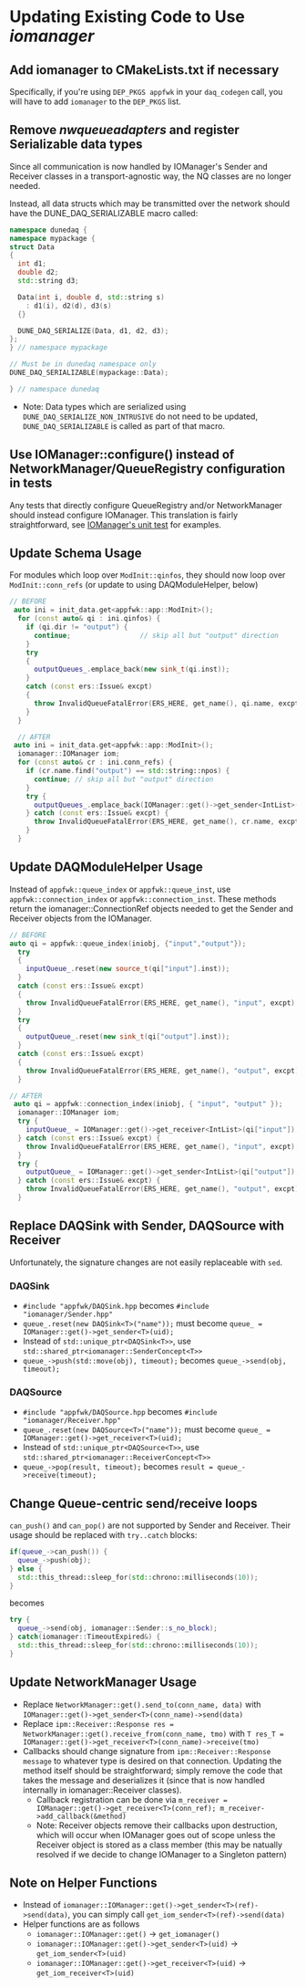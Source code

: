 # Updating Existing Code to Use _iomanager_

## Add iomanager to CMakeLists.txt if necessary

Specifically, if you're using `DEP_PKGS appfwk` in your `daq_codegen` call, you will have to add `iomanager` to the `DEP_PKGS` list.

## Remove _nwqueueadapters_ and register Serializable data types

Since all communication is now handled by IOManager's Sender and Receiver classes in a transport-agnostic way, the NQ classes are no longer needed.

Instead, all data structs which may be transmitted over the network should have the DUNE_DAQ_SERIALIZABLE macro called:

```CPP
namespace dunedaq {
namespace mypackage {
struct Data
{
  int d1;
  double d2;
  std::string d3;

  Data(int i, double d, std::string s)
    : d1(i), d2(d), d3(s)
  {}

  DUNE_DAQ_SERIALIZE(Data, d1, d2, d3);
};
} // namespace mypackage

// Must be in dunedaq namespace only
DUNE_DAQ_SERIALIZABLE(mypackage::Data);

} // namespace dunedaq
```

* Note: Data types which are serialized using `DUNE_DAQ_SERIALIZE_NON_INTRUSIVE` do not need to be updated, `DUNE_DAQ_SERIALIZABLE` is called as part of that macro.

## Use IOManager::configure() instead of NetworkManager/QueueRegistry configuration in tests

Any tests that directly configure QueueRegistry and/or NetworkManager should instead configure IOManager. This translation is fairly straightforward, see [IOManager's unit test](https://github.com/DUNE-DAQ/iomanager/blob/f3a9eefe75811984b4b0864511e1ce61537ff342/unittest/IOManager_test.cxx#L117) for examples.

## Update Schema Usage

For modules which loop over `ModInit::qinfos`, they should now loop over `ModInit::conn_refs` (or update to using DAQModuleHelper, below)

```CPP
// BEFORE
 auto ini = init_data.get<appfwk::app::ModInit>();
  for (const auto& qi : ini.qinfos) {
    if (qi.dir != "output") {
      continue;                 // skip all but "output" direction
    }
    try
    {
      outputQueues_.emplace_back(new sink_t(qi.inst));
    }
    catch (const ers::Issue& excpt)
    {
      throw InvalidQueueFatalError(ERS_HERE, get_name(), qi.name, excpt);
    }
  }

  // AFTER
 auto ini = init_data.get<appfwk::app::ModInit>();
  iomanager::IOManager iom;
  for (const auto& cr : ini.conn_refs) {
    if (cr.name.find("output") == std::string::npos) {
      continue; // skip all but "output" direction
    }
    try {
      outputQueues_.emplace_back(IOManager::get()->get_sender<IntList>(cr.uid));
    } catch (const ers::Issue& excpt) {
      throw InvalidQueueFatalError(ERS_HERE, get_name(), cr.name, excpt);
    }
  }

```

## Update DAQModuleHelper Usage

Instead of `appfwk::queue_index` or `appfwk::queue_inst`, use `appfwk::connection_index` or `appfwk::connection_inst`. These methods return the iomanager::ConnectionRef objects needed to get the Sender and Receiver objects from the IOManager.

```CPP
// BEFORE
auto qi = appfwk::queue_index(iniobj, {"input","output"});
  try
  {
    inputQueue_.reset(new source_t(qi["input"].inst));
  }
  catch (const ers::Issue& excpt)
  {
    throw InvalidQueueFatalError(ERS_HERE, get_name(), "input", excpt);
  }
  try
  {
    outputQueue_.reset(new sink_t(qi["output"].inst));
  }
  catch (const ers::Issue& excpt)
  {
    throw InvalidQueueFatalError(ERS_HERE, get_name(), "output", excpt);
  }

// AFTER
 auto qi = appfwk::connection_index(iniobj, { "input", "output" });
  iomanager::IOManager iom;
  try {
    inputQueue_ = IOManager::get()->get_receiver<IntList>(qi["input"]);
  } catch (const ers::Issue& excpt) {
    throw InvalidQueueFatalError(ERS_HERE, get_name(), "input", excpt);
  }
  try {
    outputQueue_ = IOManager::get()->get_sender<IntList>(qi["output"]);
  } catch (const ers::Issue& excpt) {
    throw InvalidQueueFatalError(ERS_HERE, get_name(), "output", excpt);
  }
```

## Replace DAQSink with Sender, DAQSource with Receiver

Unfortunately, the signature changes are not easily replaceable with `sed`. 

### DAQSink

* `#include "appfwk/DAQSink.hpp` becomes `#include "iomanager/Sender.hpp"`
* `queue_.reset(new DAQSink<T>("name"));` must become `queue_ = IOManager::get()->get_sender<T>(uid);`
* Instead of `std::unique_ptr<DAQSink<T>>`, use `std::shared_ptr<iomanager::SenderConcept<T>>`
* `queue_->push(std::move(obj), timeout);` becomes `queue_->send(obj, timeout);`

### DAQSource

* `#include "appfwk/DAQSource.hpp` becomes `#include "iomanager/Receiver.hpp"`
* `queue_.reset(new DAQSource<T>("name"));` must become `queue_ = IOManager::get()->get_receiver<T>(uid);`
* Instead of `std::unique_ptr<DAQSource<T>>`, use `std::shared_ptr<iomanager::ReceiverConcept<T>>`
* `queue_->pop(result, timeout);` becomes `result = queue_->receive(timeout);`

## Change Queue-centric send/receive loops

`can_push()` and `can_pop()` are not supported by Sender and Receiver. Their usage should be replaced with `try..catch` blocks:
```CPP
if(queue_->can_push()) {
  queue_->push(obj);
} else {
  std::this_thread::sleep_for(std::chrono::milliseconds(10));
}
```
becomes
```CPP
try {
  queue_->send(obj, iomanager::Sender::s_no_block);
} catch(iomanager::TimeoutExpired&) {
  std::this_thread::sleep_for(std::chrono::milliseconds(10));
}
```

## Update NetworkManager Usage

* Replace `NetworkManager::get().send_to(conn_name, data)` with `IOManager::get()->get_sender<T>(conn_name)->send(data)`
* Replace `ipm::Receiver::Response res = NetworkManager::get().receive_from(conn_name, tmo)` with `T res_T = IOManager::get()->get_receiver<T>(conn_name)->receive(tmo)`
* Callbacks should change signature from `ipm::Receiver::Response message` to whatever type is desired on that connection. Updating the method itself should be straightforward; simply remove the code that takes the message and deserializes it (since that is now handled internally in iomanager::Receiver classes).
  * Callback registration can be done via `m_receiver = IOManager::get()->get_receiver<T>(conn_ref); m_receiver->add_callback(&method)`
  * Note: Receiver objects remove their callbacks upon destruction, which will occur when IOManager goes out of scope unless the Receiver object is stored as a class member (this may be natually resolved if we decide to change IOManager to a Singleton pattern)

## Note on Helper Functions

* Instead of `iomanager::IOManager::get()->get_sender<T>(ref)->send(data)`, you can simply call `get_iom_sender<T>(ref)->send(data)`
* Helper functions are as follows
  * `iomanager::IOManager::get()` -> `get_iomanager()`
  * `iomanager::IOManager::get()->get_sender<T>(uid)` -> `get_iom_sender<T>(uid)`
  * `iomanager::IOManager::get()->get_receiver<T>(uid)` -> `get_iom_receiver<T>(uid)`